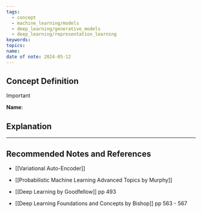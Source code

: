 ```yaml
---
tags:
  - concept
  - machine_learning/models
  - deep_learning/generative_models
  - deep_learning/representation_learning
keywords: 
topics: 
name: 
date of note: 2024-05-12
---
```


## Concept Definition

>[!important]
>**Name**: 



## Explanation





-----------
##  Recommended Notes and References

- [[Variational Auto-Encoder]]

- [[Probabilistic Machine Learning Advanced Topics by Murphy]]
- [[Deep Learning by Goodfellow]] pp 493
- [[Deep Learning Foundations and Concepts by Bishop]] pp 563 - 567